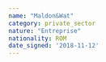 ```yaml
---
name: "Maldon&Wat"
category: private_sector
nature: "Entreprise"
nationality: ROM
date_signed: '2018-11-12'
---
```

    